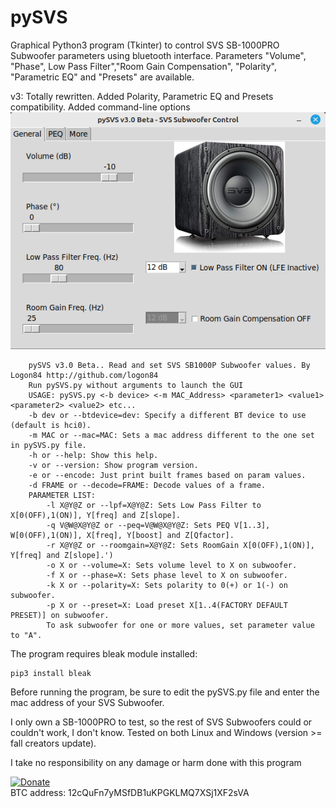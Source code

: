 # pySVS

Graphical Python3 program (Tkinter) to control SVS SB-1000PRO Subwoofer parameters using bluetooth interface. Parameters "Volume", "Phase", Low Pass Filter","Room Gain Compensation", "Polarity", "Parametric EQ" and "Presets" are available.
  
v3: Totally rewritten. Added Polarity, Parametric EQ and Presets compatibility. Added command-line options
![GitHub Logo](https://raw.githubusercontent.com/logon84/pySVS/main/pic.png)  
  
```
    pySVS v3.0 Beta.. Read and set SVS SB1000P Subwoofer values. By Logon84 http://github.com/logon84
    Run pySVS.py without arguments to launch the GUI
    USAGE: pySVS.py <-b device> <-m MAC_Address> <parameter1> <value1> <parameter2> <value2> etc...
    -b dev or --btdevice=dev: Specify a different BT device to use (default is hci0).
    -m MAC or --mac=MAC: Sets a mac address different to the one set in pySVS.py file.
    -h or --help: Show this help.
    -v or --version: Show program version.
    -e or --encode: Just print built frames based on param values.
    -d FRAME or --decode=FRAME: Decode values of a frame.
    PARAMETER LIST:
    	-l X@Y@Z or --lpf=X@Y@Z: Sets Low Pass Filter to X[0(OFF),1(ON)], Y[freq] and Z[slope].
    	-q V@W@X@Y@Z or --peq=V@W@X@Y@Z: Sets PEQ V[1..3], W[0(OFF),1(ON)], X[freq], Y[boost] and Z[Qfactor].
    	-r X@Y@Z or --roomgain=X@Y@Z: Sets RoomGain X[0(OFF),1(ON)], Y[freq] and Z[slope].')
    	-o X or --volume=X: Sets volume level to X on subwoofer.
    	-f X or --phase=X: Sets phase level to X on subwoofer.
    	-k X or --polarity=X: Sets polarity to 0(+) or 1(-) on subwoofer.
    	-p X or --preset=X: Load preset X[1..4(FACTORY DEFAULT PRESET)] on subwoofer.
    	To ask subwoofer for one or more values, set parameter value to "A".
```
  
The program requires bleak module installed:  
```
pip3 install bleak
```

Before running the program, be sure to edit the pySVS.py file and enter the mac address of your SVS Subwoofer.

I only own a SB-1000PRO to test, so the rest of SVS Subwoofers could or couldn't work, I don't know. Tested on both Linux and Windows (version >= fall creators update).  
  
I take no responsibility on any damage or harm done with this program

[![Donate](https://www.paypalobjects.com/es_ES/ES/i/btn/btn_donateCC_LG.gif)](https://www.paypal.com/cgi-bin/webscr?cmd=_s-xclick&hosted_button_id=ER2LTNM5LZDTY)  
BTC address: 12cQuFn7yMSfDB1uKPGKLMQ7XSj1XF2sVA
